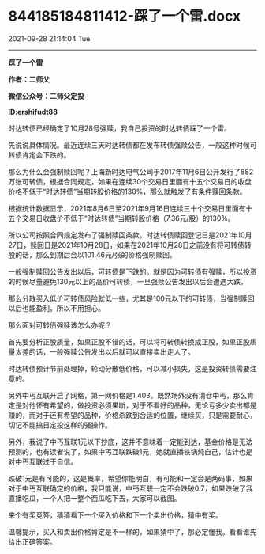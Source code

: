 # 844185184811412-踩了一个雷.docx

2021-09-28 21:14:04 Tue

----

__踩了一个雷__

__作者：二师父__

__微信公众号：二师父定投__

__ID:ershifudt88__

时达转债已经确定了10月28号强赎，我自己投资的时达转债踩了一个雷。

先说说具体情况。最近连续三天时达转债都在发布转债强赎公告，一般这种时候可转债肯定会下跌的。

那么为什么会强制赎回呢？上海新时达电气公司于2017年11月6日公开发行了882万张可转债，根据合同规定，如果在连续30个交易日里面有十五个交易日的收盘价格不低于“时达转债”当期转股价格的130%，那么就触发了有条件赎回条款。

根据统计数据显示，2021年8月6日至2021年9月16日连续三十个交易日里面有十五个交易日收盘价不低于“时达转债”当期转股价格（7\.36元/股）的130%。

所以公司按照合同规定发布了强制赎回条款。时达转债赎回登记日是2021年10月27日，赎回日是2021年10月28日，如果在2021年10月28日之前没有将可转债转股的话，那么到期后会以101\.46元/张的价格强制赎回。

一般强制赎回公告发出以后，可转债是下跌的。就是因为可转债有强赎，所以投资的时候尽量避免130元以上的高价可转债，一旦强赎公告发出以后会遭遇大跌。

那么分散买入低价可转债风险就低一些，尤其是100元以下的可转债，当强制赎回以后也能盈利，所以不用担心。

那么面对可转债强赎该怎么办呢？

首先要分析正股质量，如果正股不错的话，可以将可转债转换成正股，如果正股质量太差的话，一般强赎公告发出以后就可以直接卖出走人了。

时达转债预计节前处理掉，轮动分散低价格，可以减小损失，这是投资转债需要注意的。

另外中丐互联开启了网格，第一网价格是1\.403。既然场外没有清仓中丐，那么肯定是对他怀有希望的，做投资必须果断，对于不看好的品种，无论亏多少卖出都是赚的，而对于还有希望的品种，价格杀跌到合适的位置，继续买，只是需要耐心，切记不能搞日定投这样的骚操作。

另外，我说了中丐互联1元以下抄底，这并不意味着一定能到达，基金价格是无法预测的，也有读者说了，如果中丐互联跌破1元，她就直播铁锅炖自己，估计也是对中丐互联过于自信。

跌破1元是有可能的，这是概率，希望你能明白，有可能和一定会是两码事，如果对于中丐互联确定的价格，我只能说，中丐互联一定不会跌破0\.7，如果跌破了我直播吃瓜，一个人把一整个西瓜吃下去，大家可以截图。

来个有奖竞答，猜猜看下一个买入价格和下一个卖出价格，猜中有奖。

温馨提示，买入和卖出价格肯定是不一样的，如果猜中了，那必定懂我。看看谁先给出正确答案。


